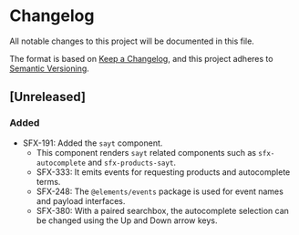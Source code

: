 # Changelog
All notable changes to this project will be documented in this file.

The format is based on [Keep a Changelog](https://keepachangelog.com/en/1.0.0/),
and this project adheres to [Semantic Versioning](https://semver.org/spec/v2.0.0.html).

## [Unreleased]
### Added
- SFX-191: Added the `sayt` component.
  - This component renders `sayt` related components such as `sfx-autocomplete` and `sfx-products-sayt`.
  - SFX-333: It emits events for requesting products and autocomplete terms.
  - SFX-248: The `@elements/events` package is used for event names and payload interfaces.
  - SFX-380: With a paired searchbox, the autocomplete selection can be changed using the Up and Down arrow keys.
